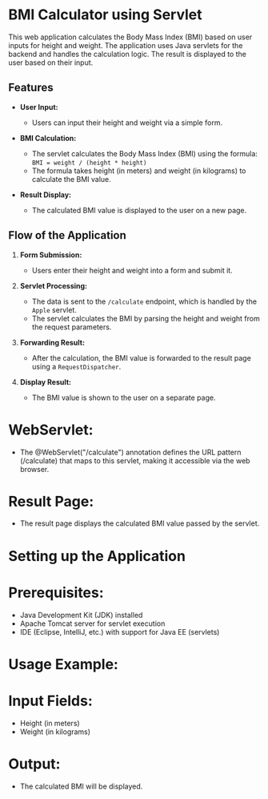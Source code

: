# BMI Calculator using Servlet

This web application calculates the Body Mass Index (BMI) based on user inputs for height and weight. The application uses Java servlets for the backend and handles the calculation logic. The result is displayed to the user based on their input.

## Features
- **User Input:** 
  - Users can input their height and weight via a simple form.
  
- **BMI Calculation:**
  - The servlet calculates the Body Mass Index (BMI) using the formula:  
    `BMI = weight / (height * height)`  
  - The formula takes height (in meters) and weight (in kilograms) to calculate the BMI value.

- **Result Display:**
  - The calculated BMI value is displayed to the user on a new page.
  
## Flow of the Application
1. **Form Submission:**
   - Users enter their height and weight into a form and submit it.
   
2. **Servlet Processing:**
   - The data is sent to the `/calculate` endpoint, which is handled by the `Apple` servlet.
   - The servlet calculates the BMI by parsing the height and weight from the request parameters.
   
3. **Forwarding Result:**
   - After the calculation, the BMI value is forwarded to the result page using a `RequestDispatcher`.

4. **Display Result:**
   - The BMI value is shown to the user on a separate page.

# WebServlet:
- The @WebServlet("/calculate") annotation defines the URL pattern (/calculate) that maps to this servlet, making it accessible via the web browser.
# Result Page:
- The result page displays the calculated BMI value passed by the servlet.
# Setting up the Application
# Prerequisites:
- Java Development Kit (JDK) installed
- Apache Tomcat server for servlet execution
- IDE (Eclipse, IntelliJ, etc.) with support for Java EE (servlets)

# Usage Example:
# Input Fields:
- Height (in meters)
- Weight (in kilograms)
# Output:
- The calculated BMI will be displayed.

